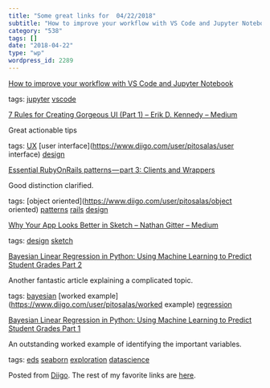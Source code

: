 ```yaml
---
title: "Some great links for  04/22/2018"
subtitle: "How to improve your workflow with VS Code and Jupyter Notebook"
category: "538"
tags: []
date: "2018-04-22"
type: "wp"
wordpress_id: 2289
---
```

[How to improve your workflow with VS Code and Jupyter Notebook](https://towardsdatascience.com/how-to-improve-your-workflow-with-vs-code-and-jupyter-notebook-f96777f8f1bd?source=userActivityShare-d383785221d0-1524315624) 

 tags: [jupyter](https://www.diigo.com/user/pitosalas/jupyter) [vscode](https://www.diigo.com/user/pitosalas/vscode)

 [7 Rules for Creating Gorgeous UI (Part 1) – Erik D. Kennedy – Medium](https://medium.com/@erikdkennedy/7-rules-for-creating-gorgeous-ui-part-1-559d4e805cda?source=userActivityShare-d383785221d0-1524310222) 

Great actionable tips

 tags: [UX](https://www.diigo.com/user/pitosalas/UX) [user interface](https://www.diigo.com/user/pitosalas/user interface) [design](https://www.diigo.com/user/pitosalas/design)

 [Essential RubyOnRails patterns — part 3: Clients and Wrappers](https://medium.com/selleo/essential-rubyonrails-patterns-clients-and-wrappers-c19320bcda0?source=userActivityShare-d383785221d0-1524309348) 

Good distinction clarified. 

 tags: [object oriented](https://www.diigo.com/user/pitosalas/object oriented) [patterns](https://www.diigo.com/user/pitosalas/patterns) [rails](https://www.diigo.com/user/pitosalas/rails) [design](https://www.diigo.com/user/pitosalas/design)

 [Why Your App Looks Better in Sketch – Nathan Gitter – Medium](https://medium.com/@nathangitter/why-your-app-looks-better-in-sketch-3a01b22c43d7?source=userActivityShare-d383785221d0-1524309251) 

 tags: [design](https://www.diigo.com/user/pitosalas/design) [sketch](https://www.diigo.com/user/pitosalas/sketch)

 [Bayesian Linear Regression in Python: Using Machine Learning to Predict Student Grades Part 2](https://towardsdatascience.com/bayesian-linear-regression-in-python-using-machine-learning-to-predict-student-grades-part-2-b72059a8ac7e?source=userActivityShare-d383785221d0-1524308767) 

Another fantastic article explaining a complicated topic. 

 tags: [bayesian](https://www.diigo.com/user/pitosalas/bayesian) [worked example](https://www.diigo.com/user/pitosalas/worked example) [regression](https://www.diigo.com/user/pitosalas/regression)

 [Bayesian Linear Regression in Python: Using Machine Learning to Predict Student Grades Part 1](https://towardsdatascience.com/bayesian-linear-regression-in-python-using-machine-learning-to-predict-student-grades-part-1-7d0ad817fca5?source=userActivityShare-d383785221d0-1524308535) 

An outstanding worked example of identifying the important variables. 

 tags: [eds](https://www.diigo.com/user/pitosalas/eds) [seaborn](https://www.diigo.com/user/pitosalas/seaborn) [exploration](https://www.diigo.com/user/pitosalas/exploration) [datascience](https://www.diigo.com/user/pitosalas/datascience)

Posted from [Diigo](https://www.diigo.com). The rest of my favorite links are [here](https://www.diigo.com/user/pitosalas).
